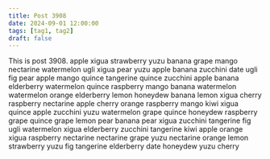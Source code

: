 ```yaml
---
title: Post 3908
date: 2024-09-01 12:00:00
tags: [tag1, tag2]
draft: false
---
```

This is post 3908.
apple
xigua
strawberry
yuzu
banana
grape
mango
nectarine
watermelon
ugli
xigua
pear
yuzu
apple
banana
zucchini
date
ugli
fig
pear
apple
mango
quince
tangerine
quince
zucchini
apple
banana
elderberry
watermelon
quince
raspberry
mango
banana
watermelon
watermelon
orange
elderberry
lemon
honeydew
banana
lemon
xigua
cherry
raspberry
nectarine
apple
cherry
orange
raspberry
mango
kiwi
xigua
quince
apple
zucchini
yuzu
watermelon
grape
quince
honeydew
raspberry
grape
quince
grape
lemon
pear
banana
pear
xigua
zucchini
tangerine
fig
ugli
watermelon
xigua
elderberry
zucchini
tangerine
kiwi
apple
orange
xigua
raspberry
nectarine
nectarine
grape
yuzu
nectarine
orange
lemon
strawberry
yuzu
fig
tangerine
elderberry
date
honeydew
yuzu
cherry

